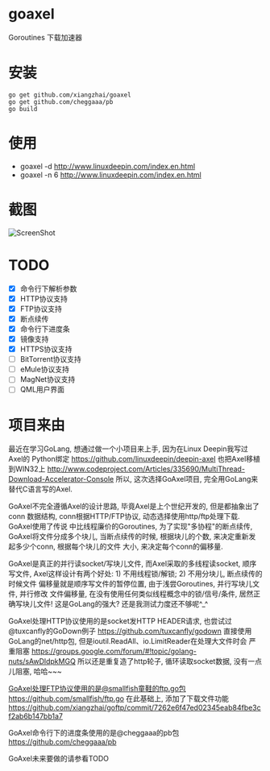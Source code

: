 goaxel
======
Goroutines 下载加速器

安装 
====
```
go get github.com/xiangzhai/goaxel 
go get github.com/cheggaaa/pb
go build
```

使用 
====
* goaxel -d http://www.linuxdeepin.com/index.en.html 
* goaxel -n 6 http://www.linuxdeepin.com/index.en.html

截图 
====
![ScreenShot](https://raw.github.com/xiangzhai/goaxel/master/doc/console.png)

TODO 
====
- [x] 命令行下解析参数
- [x] HTTP协议支持
- [x] FTP协议支持
- [x] 断点续传
- [x] 命令行下进度条
- [x] 镜像支持
- [x] HTTPS协议支持
- [ ] BitTorrent协议支持
- [ ] eMule协议支持
- [ ] MagNet协议支持
- [ ] QML用户界面

项目来由 
========
最近在学习GoLang, 想通过做一个小项目来上手, 因为在Linux Deepin我写过Axel的
Python绑定 https://github.com/linuxdeepin/deepin-axel 
也把Axel移植到WIN32上 http://www.codeproject.com/Articles/335690/MultiThread-Download-Accelerator-Console 
所以, 这次选择GoAxel项目, 完全用GoLang来替代C语言写的Axel. 

GoAxel不完全遵循Axel的设计思路, 毕竟Axel是上个世纪开发的, 但是都抽象出了conn
数据结构, conn根据HTTP/FTP协议, 动态选择使用http/ftp处理下载. GoAxel使用了传说
中比线程廉价的Goroutines, 为了实现"多协程"的断点续传, GoAxel将文件分成多个块儿, 
当断点续传的时候, 根据块儿的个数, 来决定重新发起多少个conn, 根据每个块儿的文件
大小, 来决定每个conn的偏移量.
 
GoAxel是真正的并行读socket/写块儿文件, 而Axel采取的多线程读socket, 顺序写文件, 
Axel这样设计有两个好处: 1) 不用线程锁/解锁; 2) 不用分块儿, 断点续传的时候文件
偏移量就是顺序写文件的暂停位置, 由于浅尝Goroutines, 并行写块儿文件, 并行修改
文件偏移量, 在没有使用任何类似线程概念中的锁/信号/条件, 居然正确写块儿文件! 
这是GoLang的强大? 还是我测试力度还不够呢^_^

GoAxel处理HTTP协议使用的是socket发HTTP HEADER请求, 也尝试过@tuxcanfly的GoDown例子 
https://github.com/tuxcanfly/godown
直接使用GoLang的net/http包, 但是ioutil.ReadAll、io.LimitReader在处理大文件时会
严重阻塞 https://groups.google.com/forum/#!topic/golang-nuts/sAwDldpkMGQ 
所以还是重复造了http轮子, 循环读取socket数据, 没有一点儿阻塞, 哈哈~~~

GoAxel处理FTP协议使用的是@smallfish童鞋的ftp.go包 https://github.com/smallfish/ftp.go 
在此基础上, 添加了下载文件功能 
https://github.com/xiangzhai/goftp/commit/7262e6f47ed02345eab84fbe3cf2ab6b147bb1a7

GoAxel命令行下的进度条使用的是@cheggaaa的pb包 https://github.com/cheggaaa/pb 

GoAxel未来要做的请参看TODO 
